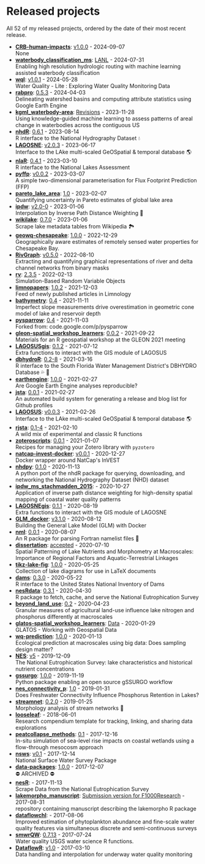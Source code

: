 # Released projects

All <!-- release_count starts -->52<!-- release_count ends --> of my released projects, ordered by the date of their most recent release.

<!-- recent_releases starts -->
* **[CRB-human-impacts](https://github.com/smaebius/CRB-human-impacts)**: [v1.0.0](https://github.com/smaebius/CRB-human-impacts/releases/tag/1.0.0) - 2024-09-07
<br>None
* **[waterbody_classification_ms](https://github.com/VeinsOfTheEarth/waterbody_classification_ms)**: [LANL](https://github.com/VeinsOfTheEarth/waterbody_classification_ms/releases/tag/v0.0.2) - 2024-07-31
<br>Enabling high resolution hydrologic routing with machine learning assisted waterbody classification
* **[wql](https://github.com/jsta/wql)**: [v1.0.1](https://github.com/jsta/wql/releases/tag/v1.0.1) - 2024-05-28
<br>Water Quality - Lite : Exploring Water Quality Monitoring Data
* **[rabpro](https://github.com/VeinsOfTheEarth/rabpro)**: [0.5.3](https://github.com/VeinsOfTheEarth/rabpro/releases/tag/v0.5.3) - 2024-04-03
<br>Delineating watershed basins and computing attribute statistics using Google Earth Engine
* **[kgml_waterbody-area](https://github.com/GLEON/kgml_waterbody-area)**: [Revisions](https://github.com/GLEON/kgml_waterbody-area/releases/tag/v0.0.3) - 2023-11-28
<br>Using knowledge-guided machine learning to assess patterns of areal change in waterbodies across the contiguous US
* **[nhdR](https://github.com/jsta/nhdR)**: [0.6.1](https://github.com/jsta/nhdR/releases/tag/0.6.1) - 2023-08-14
<br>R interface to the National Hydrography Dataset :droplet:
* **[LAGOSNE](https://github.com/cont-limno/LAGOSNE)**: [v2.0.3](https://github.com/cont-limno/LAGOSNE/releases/tag/v2.0.3) - 2023-06-17
<br>Interface to the LAke multi-scaled GeOSpatial & temporal database :earth_americas:
* **[nlaR](https://github.com/jsta/nlaR)**: [0.4.1](https://github.com/jsta/nlaR/releases/tag/0.4.1) - 2023-03-10
<br>R interface to the National Lakes Assessment
* **[pyffp](https://github.com/jsta/pyffp)**: [v0.0.2](https://github.com/jsta/pyffp/releases/tag/v0.0.2) - 2023-03-07
<br>A simple two-dimensional parameterisation for Flux Footprint Prediction (FFP)
* **[pareto_lake_area](https://github.com/VeinsOfTheEarth/pareto_lake_area)**: [1.0](https://github.com/VeinsOfTheEarth/pareto_lake_area/releases/tag/1.0) - 2023-02-07
<br>Quantifying uncertainty in Pareto estimates of global lake area
* **[ipdw](https://github.com/jsta/ipdw)**: [v2.0-0](https://github.com/jsta/ipdw/releases/tag/v2.0-0) - 2023-01-06
<br>Interpolation by Inverse Path Distance Weighting 🌊
* **[wikilake](https://github.com/jsta/wikilake)**: [0.7.0](https://github.com/jsta/wikilake/releases/tag/0.7.0) - 2023-01-06
<br>Scrape lake metadata tables from Wikipedia 🏞
* **[geowq-chesapeake](https://github.com/DOE-ICoM/geowq-chesapeake)**: [1.0.0](https://github.com/DOE-ICoM/geowq-chesapeake/releases/tag/v1.0.0) - 2022-12-29
<br>Geographically aware estimates of remotely sensed water properties for Chesapeake Bay.
* **[RivGraph](https://github.com/VeinsOfTheEarth/RivGraph)**: [v0.5.0](https://github.com/VeinsOfTheEarth/RivGraph/releases/tag/v0.5.0) - 2022-08-10
<br>Extracting and quantifying graphical representations of river and delta channel networks from binary masks
* **[rv](https://github.com/jsta/rv)**: [2.3.5](https://github.com/jsta/rv/releases/tag/2.3.5) - 2022-02-13
<br>Simulation-Based Random Variable Objects
* **[limnopapers](https://github.com/feedpapers/limnopapers)**: [1.0.2](https://github.com/feedpapers/limnopapers/releases/tag/1.0.2) - 2021-12-03
<br>Feed of newly published articles in Limnology
* **[bathymetry](https://github.com/cont-limno/bathymetry)**: [0.4](https://github.com/cont-limno/bathymetry/releases/tag/0.4) - 2021-11-11
<br>Imperfect slope measurements drive overestimation in geometric cone model of lake and reservoir depth
* **[pysparrow](https://github.com/jsta/pysparrow)**: [0.4](https://github.com/jsta/pysparrow/releases/tag/0.4) - 2021-11-03
<br>Forked from: code.google.com/p/pysparrow
* **[gleon-spatial_workshop_learners](https://github.com/jsta/gleon-spatial_workshop_learners)**: [0.0.2](https://github.com/jsta/gleon-spatial_workshop_learners/releases/tag/0.0.2) - 2021-09-22
<br>Materials for an R geospatial workshop at the GLEON 2021 meeting
* **[LAGOSUSgis](https://github.com/cont-limno/LAGOSUSgis)**: [0.1.2](https://github.com/cont-limno/LAGOSUSgis/releases/tag/0.1.2) - 2021-07-12
<br>Extra functions to interact with the GIS module of LAGOSUS
* **[dbhydroR](https://github.com/ropensci-archive/dbhydroR)**: [0.2-8](https://github.com/ropensci-archive/dbhydroR/releases/tag/v0.2-8) - 2021-03-16
<br>R interface to the South Florida Water Management District's DBHYDRO Database :sweat_drops: :palm_tree:
* **[earthengine](https://github.com/jsta/earthengine)**: [1.0.0](https://github.com/jsta/earthengine/releases/tag/1.0.0) - 2021-02-27
<br>Are Google Earth Engine analyses reproducible?
* **[jsta](https://github.com/jsta/jsta)**: [0.0.1](https://github.com/jsta/jsta/releases/tag/0.0.1) - 2021-02-27
<br>An automated build system for generating a release and blog list for Github profiles
* **[LAGOSUS](https://github.com/cont-limno/LAGOSUS)**: [v0.0.3](https://github.com/cont-limno/LAGOSUS/releases/tag/v0.0.3) - 2021-02-26
<br>Interface to the LAke multi-scaled GeOSpatial & temporal database :earth_americas:
* **[rjsta](https://github.com/jsta/rjsta)**: [0.1-4](https://github.com/jsta/rjsta/releases/tag/0.1-4) - 2021-02-10
<br>A wild mix of experimental and classic R functions
* **[zoteroscripts](https://github.com/jsta/zoteroscripts)**: [0.0.1](https://github.com/jsta/zoteroscripts/releases/tag/v0.0.1) - 2021-01-07
<br>Recipes for managing your Zotero library with `pyzotero`
* **[natcap-invest-docker](https://github.com/jsta/natcap-invest-docker)**: [v0.0.1](https://github.com/jsta/natcap-invest-docker/releases/tag/0.0.1) - 2020-12-27
<br>Docker wrapper around NatCap's InVEST
* **[nhdpy](https://github.com/jsta/nhdpy)**: [0.1.0](https://github.com/jsta/nhdpy/releases/tag/0.1.0) - 2020-11-13
<br>A python port of the nhdR package for querying, downloading, and networking the National Hydrography Dataset (NHD) dataset
* **[ipdw_ms_stachmadden_2015](https://github.com/jsta/ipdw_ms_stachmadden_2015)**: [](https://github.com/jsta/ipdw_ms_stachmadden_2015/releases/tag/0.1) - 2020-10-27
<br>Application of inverse path distance weighting for high-density spatial mapping of coastal water quality patterns
* **[LAGOSNEgis](https://github.com/cont-limno/LAGOSNEgis)**: [0.1.1](https://github.com/cont-limno/LAGOSNEgis/releases/tag/0.1.1) - 2020-08-19
<br>Extra functions to interact with the GIS module of LAGOSNE
* **[GLM_docker](https://github.com/jsta/GLM_docker)**: [v3.1.0](https://github.com/jsta/GLM_docker/releases/tag/v3.1.0) - 2020-08-12
<br>Building the General Lake Model (GLM) with Docker 
* **[nml](https://github.com/jsta/nml)**: [0.0.1](https://github.com/jsta/nml/releases/tag/0.0.1) - 2020-08-07
<br>An R package for parsing Fortran namelist files :tophat:
* **[dissertation](https://github.com/jsta/dissertation)**: [accepted](https://github.com/jsta/dissertation/releases/tag/accepted) - 2020-07-10
<br>Spatial Patterning of Lake Nutrients and Morphometry at Macroscales: Importance of Regional Factors and Aquatic-Terrestrial Linkages
* **[tikz-lake-fig](https://github.com/jsta/tikz-lake-fig)**: [1.0.0](https://github.com/jsta/tikz-lake-fig/releases/tag/1.0.0) - 2020-05-25
<br>Collection of lake diagrams for use in LaTeX documents 
* **[dams](https://github.com/jsta/dams)**: [0.3.0](https://github.com/jsta/dams/releases/tag/0.3.0) - 2020-05-22
<br>R interface to the United States National Inventory of Dams
* **[nesRdata](https://github.com/jsta/nesRdata)**: [0.3.1](https://github.com/jsta/nesRdata/releases/tag/0.3.1) - 2020-04-30
<br>R package to fetch, cache, and serve the National Eutrophication Survey
* **[beyond_land_use](https://github.com/CNHLakes/beyond_land_use)**: [0.2](https://github.com/CNHLakes/beyond_land_use/releases/tag/0.2) - 2020-04-23
<br>Granular measures of agricultural land-use influence lake nitrogen and phosphorus differently at macroscales
* **[glatos-spatial_workshop_learners](https://github.com/jsta/glatos-spatial_workshop_learners)**: [Data](https://github.com/jsta/glatos-spatial_workshop_learners/releases/tag/0.0.1) - 2020-01-29
<br>GLATOS - Working with Geospatial Data
* **[wq-prediction](https://github.com/cont-limno/wq-prediction)**: [1.0.0](https://github.com/cont-limno/wq-prediction/releases/tag/1.0.0) - 2020-01-13
<br>Ecological prediction at macroscales using big data: Does  sampling design matter?
* **[NES](https://github.com/ReproducibleQM/NES)**: [v5](https://github.com/ReproducibleQM/NES/releases/tag/v5) - 2019-12-09
<br>The National Eutrophication Survey: lake characteristics and historical nutrient concentrations
* **[gssurgo](https://github.com/jsta/gssurgo)**: [1.0.0](https://github.com/jsta/gssurgo/releases/tag/1.0.0) - 2019-11-19
<br>Python package enabling an open source gSSURGO workflow
* **[nes_connectivity_p](https://github.com/jsta/nes_connectivity_p)**: [1.0](https://github.com/jsta/nes_connectivity_p/releases/tag/1.0) - 2019-01-31
<br>Does Freshwater Connectivity Influence Phosphorus Retention in Lakes?
* **[streamnet](https://github.com/jsta/streamnet)**: [0.2.0](https://github.com/jsta/streamnet/releases/tag/0.2.0) - 2019-01-25
<br>Morphology analysis of stream networks 🍃
* **[looseleaf](https://github.com/jsta/looseleaf)**: [](https://github.com/jsta/looseleaf/releases/tag/v1.0.0) - 2018-06-01
<br>Research compendium template for tracking, linking, and sharing data explorations
* **[peatcollapse_methods](https://github.com/jsta/peatcollapse_methods)**: [0.1](https://github.com/jsta/peatcollapse_methods/releases/tag/v0.1) - 2017-12-16
<br>In-situ simulation of sea-level rise impacts on coastal wetlands using a flow-through mesocosm approach
* **[nsws](https://github.com/jsta/nsws)**: [v0.1](https://github.com/jsta/nsws/releases/tag/0.1) - 2017-12-14
<br>National Surface Water Survey Package
* **[data-packages](https://github.com/ropensci-archive/data-packages)**: [1.0.0](https://github.com/ropensci-archive/data-packages/releases/tag/1.0.0) - 2017-12-07
<br>:no_entry: ARCHIVED :no_entry: 
* **[nesR](https://github.com/jsta/nesR)**: [](https://github.com/jsta/nesR/releases/tag/v0.3) - 2017-11-13
<br>Scrape Data from the National Eutrophication Survey
* **[lakemorpho_manuscript](https://github.com/jhollist/lakemorpho_manuscript)**: [Submission version for F1000Research](https://github.com/jhollist/lakemorpho_manuscript/releases/tag/v1.0) - 2017-08-31
<br>repository containing manuscript describing the lakemorpho R package
* **[dataflowchl](https://github.com/jsta/dataflowchl)**: [](https://github.com/jsta/dataflowchl/releases/tag/v3) - 2017-08-06
<br>Improved estimation of phytoplankton abundance and fine-scale water quality features via simultaneous discrete and semi-continuous surveys
* **[smwrQW](https://github.com/USGS-R/smwrQW)**: [0.7.13](https://github.com/USGS-R/smwrQW/releases/tag/v0.7.13) - 2017-07-24
<br>Water quality USGS water science R functions.
* **[DataflowR](https://github.com/jsta/DataflowR)**: [v1.0](https://github.com/jsta/DataflowR/releases/tag/v1.0) - 2017-03-10
<br>Data handling and interpolation for underway water quality monitoring
<!-- recent_releases ends -->
